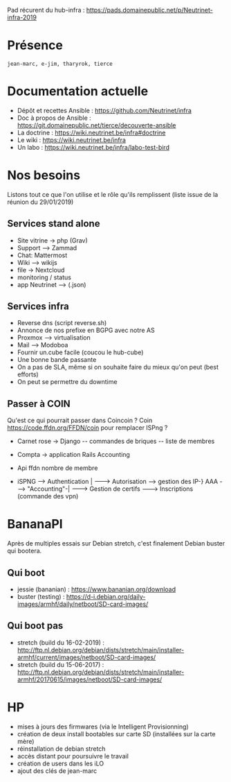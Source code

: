 <!-- TITLE: 02/23 -->
<!-- SUBTITLE: HA / Pas HA / Haaaaa & BananaPI -->

Pad récurent du hub-infra : https://pads.domainepublic.net/p/Neutrinet-infra-2019

# Présence

    jean-marc, e-jim, tharyrok, tierce

# Documentation actuelle

- Dépôt et recettes Ansible : https://github.com/Neutrinet/infra
- Doc à propos de Ansible : https://git.domainepublic.net/tierce/decouverte-ansible
- La doctrine : https://wiki.neutrinet.be/infra#doctrine
- Le wiki : https://wiki.neutrinet.be/infra
- Un labo : https://wiki.neutrinet.be/infra/labo-test-bird

# Nos besoins

Listons tout ce que l'on utilise et le rôle qu'ils remplissent (liste issue de la réunion du 29/01/2019)

## Services stand alone

- Site vitrine -> php (Grav)
- Support --> Zammad
- Chat: Mattermost
- Wiki --> wikijs
- file -> Nextcloud
- monitoring / status
- app Neutrinet --> (.json)

## Services infra

- Reverse dns (script reverse.sh)
- Annonce de nos prefixe en BGPG avec notre AS
- Proxmox --> virtualisation
- Mail --> Modoboa
- Fournir un.cube facile (coucou le hub-cube)
- Une bonne bande passante
- On a pas de SLA, même si on souhaite faire du mieux qu'on peut (best efforts)
- On peut se permettre du downtime

## Passer à COIN

Qu'est ce qui pourrait passer dans Coincoin ?
Coin https://code.ffdn.org/FFDN/coin  pour remplacer ISPng ?

- Carnet rose -> Django
-- commandes de briques
-- liste de membres

- Compta -> application Rails Accounting

- Api ffdn nombre de membre

- iSPNG --> Authentication  |
---> Autorisation  --> gestion des IP-}  AAA
---> "Accounting"-|
---> Gestion de certifs
---> Inscriptions (commande des vpn)

# BananaPI

Après de multiples essais sur Debian stretch, c'est finalement Debian buster qui bootera.

## Qui boot

- jessie (bananian) : https://www.bananian.org/download
- buster (testing) : https://d-i.debian.org/daily-images/armhf/daily/netboot/SD-card-images/

## Qui boot pas
- stretch (build du 16-02-2019) : http://ftp.nl.debian.org/debian/dists/stretch/main/installer-armhf/current/images/netboot/SD-card-images/
- stretch (build du 15-06-2017) : http://ftp.nl.debian.org/debian/dists/stretch/main/installer-armhf/20170615/images/netboot/SD-card-images/

# HP

- mises à jours des firmwares (via le Intelligent Provisionning)
- création de deux install bootables sur carte SD (installées sur la carte mère)
- réinstallation de debian stretch
- accès distant pour poursuivre le travail
- création de users dans les iLO
- ajout des clés de jean-marc